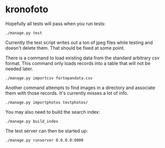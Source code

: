 # kronofoto

Hopefully all tests will pass when you run tests:

    ./manage.py test
    
Currently the test script writes out a ton of jpeg files while testing and doesn't delete them. That should be fixed at some point.

There is a command to load existing data from the standard arbitrary csv format. This command only loads records into a table that will not be needed later. 

    ./manage.py importcsv fortepandata.csv

Another command attempts to find images in a directory and associate them with those records. It's currently misses a lot of info.

    ./manage.py importphotos testphotos/
    
You may also need to build the search index:

    ./manage.py build_index

The test server can then be started up:

    ./manage.py runserver 0.0.0.0:8000
